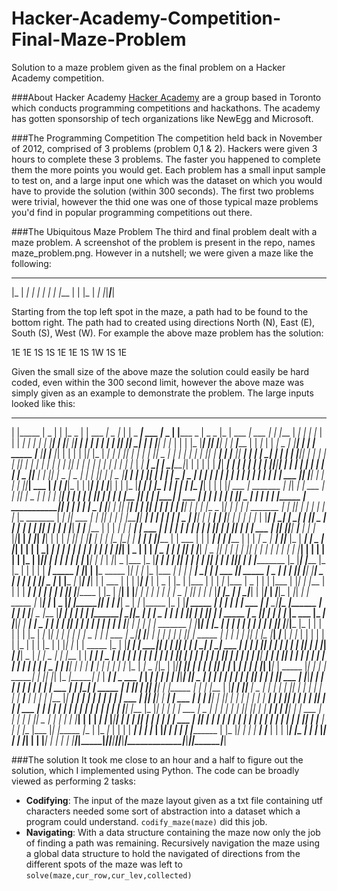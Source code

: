 Hacker-Academy-Competition-Final-Maze-Problem
=============================================

Solution to a maze problem given as the final problem on a Hacker Academy competition.

###About Hacker Academy
[Hacker Academy](hackeracademy.org) are a group based in Toronto which conducts programming competitions and
hackathons. The academy has gotten sponsorship of tech organizations like NewEgg and Microsoft.

###The Programming Competition
The competition held back in November of 2012, comprised of 3 problems (problem 0,1 & 2). Hackers were given
3 hours to complete these 3 problems. The faster you happened to complete them the more points you would get. Each
problem has a small input sample to test on, and a large input one which was the dataset on which you would have
to provide the solution (within 300 seconds). The first
two problems were trivial, however the thid one was one of those typical maze problems you'd find in popular programming
competitions out there.

###The Ubiquitous Maze Problem
The third and final problem dealt with a maze problem. A screenshot of the problem is present in the
repo, names maze_problem.png. However in a nutshell; we were given a maze like the following:

  ___________
  |_    |  _|
  |  _| |_  |
  |   |___  |
  | |_  |  _|
  |_|___|___|
  

Starting from the top left spot in the maze, a path had to be found to the bottom right. The path had to created
using directions North (N), East (E), South (S), West (W). For example the above maze problem has the solution:

  1E 1E 1S 1S 1E 1E 1S 1W 1S 1E
  
Given the small size of the above maze the solution could easily be hard coded, even within the 300 second limit, however
the above maze was simply given as an example to demonstrate the problem. The large inputs looked like this:

  _____________________________________________________________________________________________________________________________________________
  |   |_____  |  _    | |   |_   _  | |  ___   _|  _    |_    | |  _   ___|  ___    |_   _  |   |_____   _  |  _   _  |_    |  ___   _|  ___  |
  | |___  |  _| | | |_  | | |  _| | | | |   |_____| | |_____| |_____| |  _______| |_  | | | | |_________|  _|_|  _| |  ___| |_____|   | |_  | |
  |   |_  |_______| |___| |___| |  _|  ___|_______  | |    _|_  |   |  _|  _  |   |_____| | | |  _____  |_____  |_____|   |_____  |_| | |   | |
  |_|_  |_  |    ___|  ___|  ___|_  |_|   |   | |  _| |_|  _  | | | |  _| |  _| |_|   |  ___|  _|_    |___  |___|  _____|_  |_  |_  |  _| | | |
  |  ___|_____|_|   | |  ___|   |  _|  _|___| | |_  |_  |_  | | | | |_|  _|_  | |  _| | |  _| |   | |___  |_  |  _|  ___|  _|   |  _|_____|_| |
  | |   |   |  ___|___|  _____| |_  |_  |   | |  ___| |_  |_|_____|_____|  _| |  _|  _| | |  _| | |_  |  _  |___|___  |  _|  _|_| |  _  |  _  |
  | | |___| | |  _  |_________|   |_  | | |_| |_  |    _| |  _  |  _  | |  ___|_  | | | |  _|  _| | | | |_  |_    |   | |  ___  |___| |___|  _|
  |  _|   | |___|___|  ___  |  _| | |___|_  | | |___| |  _|_  |___| | | |_  |_____| | | |_  | | | | | |_  |_____| | | | |_|  ___  |  _______  |
  |_|  _| |  ___  |  _|_  |___|  _|_   _  | | |_  |  _|_____________| |   | |  _____|  _| |___| | | | | |_____  |___| |_  | |_____| |  ___  | |
  |  _| | | |   |___|    _  | | |  ___|___  |_  |_____  |  ___________|_| | |   |   | |  _  |  ___|_________|  _|   |_|   |_________| |   | |_|
  | | |  _| | |_______| |  _| | |___   _  |___|_  | |  _| |  _______    | | |_| | | | |_  | |_  |_   _______  |  _|  ___|_|  ___    | | |_|_  |
  | | |_____|___|  _____|_  | | |   |  _| |  _  | |___|  _|_  |  _____| | |_____| | |_  | |_  |_  | |_________| |  _|   |  _|   | |_____|  _  |
  | |___     _____|   |  _|_  |___| | |   | | |___|  ___|  ___|_____  |___  |   | |  _| | |  ___| |  ___  |  ___|_  | | | |  _| |_  | |  _|___|
  | |   |_|   |  ___| |  ___  |  ___|_| |_|_________|  ___|___    | |_  |_  |_|___| |  _| |_|  ___|_____| | |   |  _| |___|_  | |_____|___    |
  | | |_  |_| |  ___| | |   |_|_____  | |  ___  |   | |    _____| |  _|_  |_______  | |   |  _|  _  |  ___| |_|___  |_  |  ___| |  _  |   |_| |
  | | |  _|  _| |  ___| | |_  |   |  _| | | |   | |___|_| |  _  | | |  ___|  _  |  _| | |_| |   |_____|  ___|  _  |_|  _|_  | | |_  |___| |   |
  | | |_  |   | | |_____| | | | | | |   |_  | |_|_________| | | | | |_  | |_  |___| | |_  |  _|_|  _  |___  |_  |_____|   | |  _|  _|_______| |
  |  _| | |_|  _|___  |  _| |___|___| |  _| |___________  |_  |_______| |_________  |_  |_  |   | | | |  ___|  _____  | |_| | |___   _____  |_|
  | |_  |_  |___   _| | |   |  ___|  _| |  _|_   ___    |_____|  _____  |  _  |  ___| |_  |_| |___|  _|_______|  _  | |_  | | |   |_|  _  |_  |
  |___   _|_  |___|   |___| | |  ___  | | |   |_____| |_____  | |  _  | |_  | |___  |   | |  _|_  |___  |  _  | | | |___  | |___|_  |_  |___  |
  |   | |  ___|   | | |  _| |  _|   |_| |___|_____  | |_  |  _|___| | |___| | |_   _| | | | |  _  |  _|___| | | |_  |_____| |_    | |  _|_____|
  | |___|_  |  _|___|_  |  _|_|  _| |  _____  |_  |___|   |_  |  _  |_______|_  |_____|_| | |   |___|  _  |  _|_  |_____  |_  | |___|  _____  |
  | |   |  _| |  ___  | |___   _|_____|_   _|_______  | | | | |___|  _  |___  |___________| | | |   | |  _|_______|    _|_____|_  | | |  _  | |
  | | |___|  ___|   | |_|   | |  _____  |  _   _____|___|_  | |   |_  |___  |_   ___  |_   _| |___|___| |  _________| |  _  |   | |  _|_  |_| |
  | | |   | |___  | |_  | |___|_  |_  | |_  | |  _______  | |___|_____|  _|_  |_  | | |  _| | |   | |  _| |_     ___|___| |___|___|___  |_  | |
  | | | | |_  |  _|_  |___|_  |  _|   | |  _|___  |  _  | | |  ___    |    _|_____| |___| |  _| |_  | |  _|  _|_|   |    _____  |    _|_  | | |
  |_| | |_  |___|  _|___  |  _| |_  | | | |   | | |_  | | | |_  | | |_| |_    | |  _____  |_  | |___| | |  _______|___| | |  ___|_|___   ___| |
  |  _| |  _|  ___  |  ___| |  _|  _|_| | | | |  _| | |___| | |_  |_____|  _| |___|  _  |  _| |  _  | | |___  | |  _____| |_  |    _  | |   | |
  |  ___| |_   ___| | |  ___|_   _|  ___|_| | |___  |___  | |   |_____  | |_________|  _|_  | | | | |___|  _____|   |_    |  _|_|_  | | | |_  |
  |  ___|   | |  ___|_  |   |  _|  _|  _  | | |_________|_  | |_  |  ___|___  | |   | |     | |_  |_  |  _|  _  |_|_  | |_|_________| |_|_  | |
  | |   |_| | |_  |  ___| | | | |_____| |___|_  |  _____  |___| | |_  |  _____|  _|_  |_| |_| |_   _|_____| |_  |  ___| |  _   ___  |_  |  _| |
  | | |_   _|___|_____|  _|___|  _   _________| | |     | |   | | |  _|_  |_____|   |_  |_  |_  |_|  ___  |   |___|_______|  _| |  ___| |_  | |
  | |_  | |  ___  |  ___|   |_____| |  _____  | | |_| | |___| |___| |   |_____  | | | |___  | |_____|  _| |_|___  |  _  |  _|  _|  _|  _|  _|_|
  | |  _| | |    _| |  ___|_______  |___  | | | |___  |_|  ___|  ___| | |  _|   | | |___  | |  ___  |   |_________|   |___| |  ___|  _|  ___  |
  | | |___| | |_|  _| |_     _|   | |_  | |_   ___|  _|  _|  _________|___|  _| | |___  | |___|   | | |  ___  |  _| |_  |   |___  | |  _____| |
  | |_  |  _| |  _|___  | |_____| |___  |_  |_|   | |  _|  _|  ___  |  _  |_  | | | |  _|    ___|_| |_| | |  ___|  _|  _| |_______| | |  ___  |
  | | | |_  |___|  _  | |_  |  _|_   _|_  |_____| | | |  _| |___  |___|_______| | | |_  |_|_   _________| | |  ___|  _|  _|  ___  | |_|_  |  _|
  | | |_  |_  |  _| | | | | |___  |___  | |_    | | |___|   |_  |___  |   |  _| |___  |___  |_|   |_____   _|___  | |_   _|_  | | | |  ___| | |
  |_  | |_____| |   | | | |_________  | |_  |_| | | |  ___|_  |___  | | | |_____|   |_  |  _|  _|_____  |_|   |  _|_  |_|   | | |___| | |  _| |
  |_____________|_|_____|_____________|_________|_____|_____________|___|_________|_____|_____________|_____|_______|_____|___________|_______|
  

###The solution
It took me close to an hour and a half to figure out the solution, which I implemented using Python. The code can
be broadly viewed as performing 2 tasks:
- **Codifying**: The input of the maze layout given as a txt file containing utf characters needed some
sort of abstraction into a dataset which a program could understand. `codify_maze(maze)` did this job.
- **Navigating**: With a data structure containing the maze now only the job of finding a path was remaining. Recursively
navigation the maze using a global data structure to hold the navigated of directions from the different spots of the maze
was left to `solve(maze,cur_row,cur_lev,collected)`




